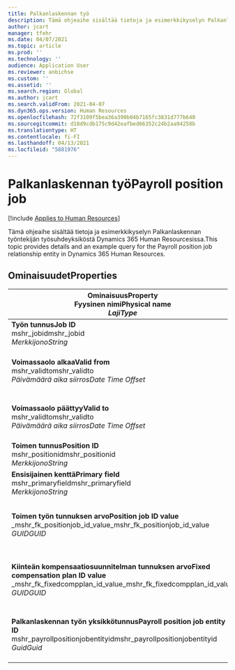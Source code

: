 ```yaml
---
title: Palkanlaskennan työ
description: Tämä ohjeaihe sisältää tietoja ja esimerkkikyselyn Palkanlaskennan työntekijän työyksiköstä Dynamics 365 Human Resourcesissa.
author: jcart
manager: tfehr
ms.date: 04/07/2021
ms.topic: article
ms.prod: ''
ms.technology: ''
audience: Application User
ms.reviewer: anbichse
ms.custom: ''
ms.assetid: ''
ms.search.region: Global
ms.author: jcart
ms.search.validFrom: 2021-04-07
ms.dyn365.ops.version: Human Resources
ms.openlocfilehash: 72f3109f5bea36a390b04b7165fc3831d777b640
ms.sourcegitcommit: d18d9cdb175c9d42eafbed66352c24b2aa94258b
ms.translationtype: HT
ms.contentlocale: fi-FI
ms.lasthandoff: 04/13/2021
ms.locfileid: "5881976"
---
```

# <a name="payroll-position-job"></a><span data-ttu-id="e396c-103">Palkanlaskennan työ</span><span class="sxs-lookup"><span data-stu-id="e396c-103">Payroll position job</span></span>

[!include [Applies to Human Resources](../includes/applies-to-hr.md)]

<span data-ttu-id="e396c-104">Tämä ohjeaihe sisältää tietoja ja esimerkkikyselyn Palkanlaskennan työntekijän työsuhdeyksiköstä Dynamics 365 Human Resourcesissa.</span><span class="sxs-lookup"><span data-stu-id="e396c-104">This topic provides details and an example query for the Payroll position job relationship entity in Dynamics 365 Human Resources.</span></span>

## <a name="properties"></a><span data-ttu-id="e396c-105">Ominaisuudet</span><span class="sxs-lookup"><span data-stu-id="e396c-105">Properties</span></span>

| <span data-ttu-id="e396c-106">Ominaisuus</span><span class="sxs-lookup"><span data-stu-id="e396c-106">Property</span></span><br><span data-ttu-id="e396c-107">**Fyysinen nimi**</span><span class="sxs-lookup"><span data-stu-id="e396c-107">**Physical name**</span></span><br><span data-ttu-id="e396c-108">**_Laji_**</span><span class="sxs-lookup"><span data-stu-id="e396c-108">**_Type_**</span></span> | <span data-ttu-id="e396c-109">Käytä</span><span class="sxs-lookup"><span data-stu-id="e396c-109">Use</span></span> | <span data-ttu-id="e396c-110">kuvaus</span><span class="sxs-lookup"><span data-stu-id="e396c-110">Description</span></span> |
| --- | --- | --- |
| <span data-ttu-id="e396c-111">**Työn tunnus**</span><span class="sxs-lookup"><span data-stu-id="e396c-111">**Job ID**</span></span><br><span data-ttu-id="e396c-112">mshr_jobid</span><span class="sxs-lookup"><span data-stu-id="e396c-112">mshr_jobid</span></span><br><span data-ttu-id="e396c-113">*Merkkijono*</span><span class="sxs-lookup"><span data-stu-id="e396c-113">*String*</span></span> | <span data-ttu-id="e396c-114">Readp-only</span><span class="sxs-lookup"><span data-stu-id="e396c-114">Readp-only</span></span><br><span data-ttu-id="e396c-115">Vaadittu</span><span class="sxs-lookup"><span data-stu-id="e396c-115">Required</span></span> |<span data-ttu-id="e396c-116">Työn tunnus.</span><span class="sxs-lookup"><span data-stu-id="e396c-116">The ID of the job.</span></span> |
| <span data-ttu-id="e396c-117">**Voimassaolo alkaa**</span><span class="sxs-lookup"><span data-stu-id="e396c-117">**Valid from**</span></span><br><span data-ttu-id="e396c-118">mshr_validto</span><span class="sxs-lookup"><span data-stu-id="e396c-118">mshr_validto</span></span><br><span data-ttu-id="e396c-119">*Päivämäärä aika siirros*</span><span class="sxs-lookup"><span data-stu-id="e396c-119">*Date Time Offset*</span></span> | <span data-ttu-id="e396c-120">Vain luku</span><span class="sxs-lookup"><span data-stu-id="e396c-120">Read-only</span></span> <br><span data-ttu-id="e396c-121">Vaadittu</span><span class="sxs-lookup"><span data-stu-id="e396c-121">Required</span></span> | <span data-ttu-id="e396c-122">Päivämäärä, josta kirjaamis- ja työsuhde on voimassa.</span><span class="sxs-lookup"><span data-stu-id="e396c-122">Date the postion and job relationship is valid from.</span></span> |
| <span data-ttu-id="e396c-123">**Voimassaolo päättyy**</span><span class="sxs-lookup"><span data-stu-id="e396c-123">**Valid to**</span></span><br><span data-ttu-id="e396c-124">mshr_validto</span><span class="sxs-lookup"><span data-stu-id="e396c-124">mshr_validto</span></span><br><span data-ttu-id="e396c-125">*Päivämäärä aika siirros*</span><span class="sxs-lookup"><span data-stu-id="e396c-125">*Date Time Offset*</span></span> | <span data-ttu-id="e396c-126">Vain luku</span><span class="sxs-lookup"><span data-stu-id="e396c-126">Read-only</span></span> <br><span data-ttu-id="e396c-127">Vaadittu</span><span class="sxs-lookup"><span data-stu-id="e396c-127">Required</span></span> | <span data-ttu-id="e396c-128">Päivämäärä, johon kirjaamis- ja työsuhde on voimassa.</span><span class="sxs-lookup"><span data-stu-id="e396c-128">Date the position and job relationship is valid to.</span></span>  |
| <span data-ttu-id="e396c-129">**Toimen tunnus**</span><span class="sxs-lookup"><span data-stu-id="e396c-129">**Position ID**</span></span><br><span data-ttu-id="e396c-130">mshr_positionid</span><span class="sxs-lookup"><span data-stu-id="e396c-130">mshr_positionid</span></span><br><span data-ttu-id="e396c-131">*Merkkijono*</span><span class="sxs-lookup"><span data-stu-id="e396c-131">*String*</span></span> | <span data-ttu-id="e396c-132">Vain luku</span><span class="sxs-lookup"><span data-stu-id="e396c-132">Read-only</span></span><br><span data-ttu-id="e396c-133">Vaadittu</span><span class="sxs-lookup"><span data-stu-id="e396c-133">Required</span></span> | <span data-ttu-id="e396c-134">Toimen tunnus.</span><span class="sxs-lookup"><span data-stu-id="e396c-134">The ID of the position.</span></span> |
| <span data-ttu-id="e396c-135">**Ensisijainen kenttä**</span><span class="sxs-lookup"><span data-stu-id="e396c-135">**Primary field**</span></span><br><span data-ttu-id="e396c-136">mshr_primaryfield</span><span class="sxs-lookup"><span data-stu-id="e396c-136">mshr_primaryfield</span></span><br><span data-ttu-id="e396c-137">*Merkkijono*</span><span class="sxs-lookup"><span data-stu-id="e396c-137">*String*</span></span> | <span data-ttu-id="e396c-138">Vaadittu</span><span class="sxs-lookup"><span data-stu-id="e396c-138">Required</span></span><br><span data-ttu-id="e396c-139">Järjestelmän luoma</span><span class="sxs-lookup"><span data-stu-id="e396c-139">System generated</span></span> |  |
| <span data-ttu-id="e396c-140">**Toimen työn tunnuksen arvo**</span><span class="sxs-lookup"><span data-stu-id="e396c-140">**Position job ID value**</span></span><br><span data-ttu-id="e396c-141">_mshr_fk_positionjob_id_value</span><span class="sxs-lookup"><span data-stu-id="e396c-141">_mshr_fk_positionjob_id_value</span></span><br><span data-ttu-id="e396c-142">*GUID*</span><span class="sxs-lookup"><span data-stu-id="e396c-142">*GUID*</span></span> | <span data-ttu-id="e396c-143">Vain luku</span><span class="sxs-lookup"><span data-stu-id="e396c-143">Read-only</span></span><br><span data-ttu-id="e396c-144">Vaadittu</span><span class="sxs-lookup"><span data-stu-id="e396c-144">Required</span></span><br><span data-ttu-id="e396c-145">Foreign key:mshr_PayrollPositionJobEntity of the mshr_payrollpositionjobentity</span><span class="sxs-lookup"><span data-stu-id="e396c-145">Foreign key:mshr_PayrollPositionJobEntity of the mshr_payrollpositionjobentity</span></span> |<span data-ttu-id="e396c-146">Toimeen liittyvän työn tunnus.</span><span class="sxs-lookup"><span data-stu-id="e396c-146">The ID of the job associated with the position.</span></span>|
| <span data-ttu-id="e396c-147">**Kiinteän kompensaatiosuunnitelman tunnuksen arvo**</span><span class="sxs-lookup"><span data-stu-id="e396c-147">**Fixed compensation plan ID value**</span></span><br><span data-ttu-id="e396c-148">_mshr_fk_fixedcompplan_id_value</span><span class="sxs-lookup"><span data-stu-id="e396c-148">_mshr_fk_fixedcompplan_id_value</span></span><br><span data-ttu-id="e396c-149">*GUID*</span><span class="sxs-lookup"><span data-stu-id="e396c-149">*GUID*</span></span> | <span data-ttu-id="e396c-150">Vain luku</span><span class="sxs-lookup"><span data-stu-id="e396c-150">Read-only</span></span><br><span data-ttu-id="e396c-151">Vaadittu</span><span class="sxs-lookup"><span data-stu-id="e396c-151">Required</span></span><br><span data-ttu-id="e396c-152">Foreign key: mshr_FixedCompPlan_id of mshr_payrollfixedcompensationplanentity</span><span class="sxs-lookup"><span data-stu-id="e396c-152">Foreign key: mshr_FixedCompPlan_id of mshr_payrollfixedcompensationplanentity</span></span>  | <span data-ttu-id="e396c-153">Toimeen liittyvän kiinteän kompensaatiosuunnitelman tunnus.</span><span class="sxs-lookup"><span data-stu-id="e396c-153">The ID of the fixed compensation plan associated with the position.</span></span> |
| <span data-ttu-id="e396c-154">**Palkanlaskennan työn yksikkötunnus**</span><span class="sxs-lookup"><span data-stu-id="e396c-154">**Payroll position job entity ID**</span></span><br><span data-ttu-id="e396c-155">mshr_payrollpositionjobentityid</span><span class="sxs-lookup"><span data-stu-id="e396c-155">mshr_payrollpositionjobentityid</span></span><br><span data-ttu-id="e396c-156">*Guid*</span><span class="sxs-lookup"><span data-stu-id="e396c-156">*Guid*</span></span> | <span data-ttu-id="e396c-157">Vaadittu</span><span class="sxs-lookup"><span data-stu-id="e396c-157">Required</span></span><br><span data-ttu-id="e396c-158">Järjestelmän luoma.</span><span class="sxs-lookup"><span data-stu-id="e396c-158">System generated.</span></span> | <span data-ttu-id="e396c-159">Järjestelmän luoma GUID-arvo, jonka avulla työ voidaan yksilöivästi tunnistaa.</span><span class="sxs-lookup"><span data-stu-id="e396c-159">A system-generated GUID value to uniquely identify the job.</span></span>  |

